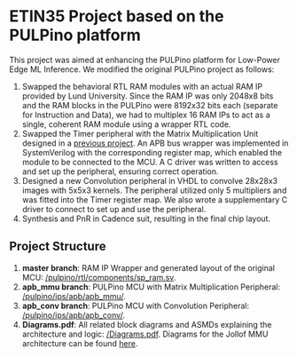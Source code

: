 # ETIN35 Project based on the PULPino platform

This project was aimed at enhancing the PULPino platform for Low-Power Edge ML Inference. We modified the original PULPino project as follows:
1.  Swapped the behavioral RTL RAM modules with an actual RAM IP provided by Lund University. Since the RAM IP was only 2048x8 bits and the RAM blocks in the PULPino were 8192x32 bits each (separate for Instruction and Data), we had to multiplex 16 RAM IPs to act as a single, coherent RAM module using a wrapper RTL code.
2. Swapped the Timer peripheral with the Matrix Multiplication Unit designed in a [previous project](https://github.com/thevenus/jollof_mmu). An APB bus wrapper was implemented in SystemVerilog with the corresponding register map, which enabled the module to be connected to the MCU. A C driver was written to access and set up the peripheral, ensuring correct operation.
3. Designed a new Convolution peripheral in VHDL to convolve 28x28x3 images with 5x5x3 kernels. The peripheral utilized only 5 multipliers and was fitted into the Timer register map. We also wrote a supplementary C driver to connect to set up and use the peripheral.
4. Synthesis and PnR in Cadence suit, resulting in the final chip layout.

## Project Structure
1. **master branch**: RAM IP Wrapper and generated layout of the original MCU: [/pulpino/rtl/components/sp_ram.sv](https://github.com/thevenus/etin35-pulpino/blob/master/pulpino/rtl/components/sp_ram.sv).
2. **apb_mmu branch**: PULPino MCU with Matrix Multiplication Peripheral: [/pulpino/ips/apb/apb_mmu/](https://github.com/thevenus/etin35-pulpino/tree/apb_mmu/pulpino/ips/apb/apb_mmu).
3. **apb_conv branch**: PULPino MCU with Convolution Peripheral: [/pulpino/ips/apb/apb_conv/](https://github.com/thevenus/etin35-pulpino/tree/apb_conv/pulpino/ips/apb/apb_conv).
4. **Diagrams.pdf**: All related block diagrams and ASMDs explaining the architecture and logic: [/Diagrams.pdf](https://github.com/thevenus/etin35-pulpino/blob/master/Diagrams.pdf). Diagrams for the Jollof MMU architecture can be found [here](https://github.com/thevenus/jollof_mmu/blob/master/diagrams/Diagrams.pdf).

